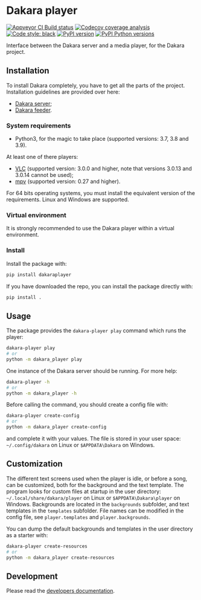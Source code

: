 # Dakara player

<!-- Badges are displayed for the develop branch -->
[![Appveyor CI Build status](https://ci.appveyor.com/api/projects/status/seo2wb9u01ga9vpd/branch/develop?svg=true)](https://ci.appveyor.com/project/neraste/dakara-player/branch/develop)
[![Codecov coverage analysis](https://codecov.io/gh/DakaraProject/dakara-player/branch/develop/graph/badge.svg)](https://codecov.io/gh/DakaraProject/dakara-player)
[![Code style: black](https://img.shields.io/badge/code%20style-black-000000.svg)](https://github.com/ambv/black)
[![PyPI version](https://badge.fury.io/py/dakaraplayer.svg)](https://pypi.python.org/pypi/dakaraplayer/)
[![PyPI Python versions](https://img.shields.io/pypi/pyversions/dakaraplayer.svg)](https://pypi.python.org/pypi/dakaraplayer/)

Interface between the Dakara server and a media player, for the Dakara project.

## Installation

To install Dakara completely, you have to get all the parts of the project.
Installation guidelines are provided over here:

* [Dakara server](https://github.com/DakaraProject/dakara-server/);
* [Dakara feeder](https:://github.com/DakaraProject/dakara-feeder).

### System requirements

* Python3, for the magic to take place (supported versions: 3.7, 3.8 and 3.9).

At least one of there players:

* [VLC](https://www.videolan.org/vlc/) (supported version: 3.0.0 and higher, note that versions 3.0.13 and 3.0.14 cannot be used);
* [mpv](https://mpv.io/) (supported version: 0.27 and higher).

For 64 bits operating systems, you must install the equivalent version of the requirements.
Linux and Windows are supported.

### Virtual environment

It is strongly recommended to use the Dakara player within a virtual environment.

### Install

Install the package with:

```sh
pip install dakaraplayer
```

If you have downloaded the repo, you can install the package directly with:

```sh
pip install .
```

## Usage

The package provides the `dakara-player play` command which runs the player:

```sh
dakara-player play
# or
python -m dakara_player play
```

One instance of the Dakara server should be running. For more help:

```sh
dakara-player -h
# or
python -m dakara_player -h
```

Before calling the command, you should create a config file with:

```sh
dakara-player create-config
# or
python -m dakara_player create-config
```

and complete it with your values. The file is stored in your user space: `~/.config/dakara` on Linux or `$APPDATA\Dakara` on Windows.

## Customization

The different text screens used when the player is idle, or before a song, can be customized, both for the background and the text template.
The program looks for custom files at startup in the user directory: `~/.local/share/dakara/player` on Linux or `$APPDATA\Dakara\player` on Windows.
Backgrounds are located in the `backgrounds` subfolder, and text templates in the `templates` subfolder.
File names can be modified in the config file, see `player.templates` and `player.backgrounds`.

You can dump the default backgrounds and templates in the user directory as a starter with:

```sh
dakara-player create-resources
# or
python -m dakara_player create-resources
```

## Development

Please read the [developers documentation](CONTRIBUTING.md).
